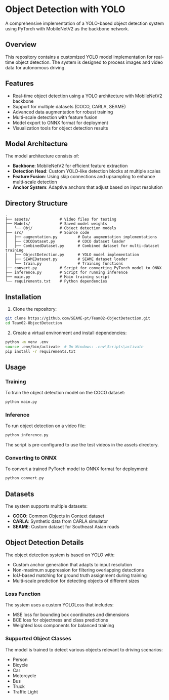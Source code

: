 # Object Detection with YOLO

A comprehensive implementation of a YOLO-based object detection system using PyTorch with MobileNetV2 as the backbone network.

## Overview

This repository contains a customized YOLO model implementation for real-time object detection. The system is designed to process images and video data for autonomous driving.

## Features

- Real-time object detection using a YOLO architecture with MobileNetV2 backbone
- Support for multiple datasets (COCO, CARLA, SEAME)
- Advanced data augmentation for robust training
- Multi-scale detection with feature fusion
- Model export to ONNX format for deployment
- Visualization tools for object detection results

## Model Architecture

The model architecture consists of:

- **Backbone**: MobileNetV2 for efficient feature extraction
- **Detection Head**: Custom YOLO-like detection blocks at multiple scales
- **Feature Fusion**: Using skip connections and upsampling to enhance multi-scale detection
- **Anchor System**: Adaptive anchors that adjust based on input resolution

## Directory Structure

```
.
├── assets/             # Video files for testing
├── Models/             # Saved model weights
│   └── Obj/            # Object detection models
├── src/                # Source code
│   ├── augmentation.py         # Data augmentation implementations
│   ├── COCODataset.py          # COCO dataset loader
│   ├── CombinedDataset.py      # Combined dataset for multi-dataset training
│   ├── ObjectDetection.py      # YOLO model implementation
│   ├── SEAMEDataset.py         # SEAME dataset loader
│   └── train.py                # Training functions
├── convert.py          # Script for converting PyTorch model to ONNX
├── inference.py        # Script for running inference
├── main.py             # Main training script
└── requirements.txt    # Python dependencies
```

## Installation

1. Clone the repository:

```bash
git clone https://github.com/SEAME-pt/Team02-ObjectDetection.git
cd Team02-ObjectDetection
```

2. Create a virtual environment and install dependencies:

```bash
python -m venv .env
source .env/bin/activate  # On Windows: .env\Scripts\activate
pip install -r requirements.txt
```

## Usage

### Training

To train the object detection model on the COCO dataset:

```bash
python main.py
```

### Inference

To run object detection on a video file:

```bash
python inference.py
```

The script is pre-configured to use the test videos in the assets directory.

### Converting to ONNX

To convert a trained PyTorch model to ONNX format for deployment:

```bash
python convert.py
```

## Datasets

The system supports multiple datasets:

- **COCO**: Common Objects in Context dataset
- **CARLA**: Synthetic data from CARLA simulator
- **SEAME**: Custom dataset for Southeast Asian roads

## Object Detection Details

The object detection system is based on YOLO with:
- Custom anchor generation that adapts to input resolution
- Non-maximum suppression for filtering overlapping detections
- IoU-based matching for ground truth assignment during training
- Multi-scale prediction for detecting objects of different sizes

### Loss Function

The system uses a custom YOLOLoss that includes:
- MSE loss for bounding box coordinates and dimensions
- BCE loss for objectness and class predictions
- Weighted loss components for balanced training

### Supported Object Classes

The model is trained to detect various objects relevant to driving scenarios:
- Person
- Bicycle
- Car
- Motorcycle 
- Bus
- Truck
- Traffic Light
